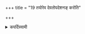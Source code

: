 +++
title = "19 तयोरेव देवतोपदेशनङ् करोति"

+++

<details><summary>कपर्दिस्वामी</summary>


<details>

<details><summary>हरदत्तः</summary>


<details>

<details><summary>Müller</summary>

When there is a number of Carus and Puroḍāśas, one separates what belongs to the Carus and what belongs to the Puroḍāśas, before the strewing.

#####  Commentary

Prāg adhivapanāt, before the strewing, is explained by prāg adhivapanārthakṛṣṇājinādānāt, before one takes the black skin which is used for the strewing.
</details>

<details><summary>थिते</summary>

तयोरेव देवतोपदेशनं करोति १९
</details>

